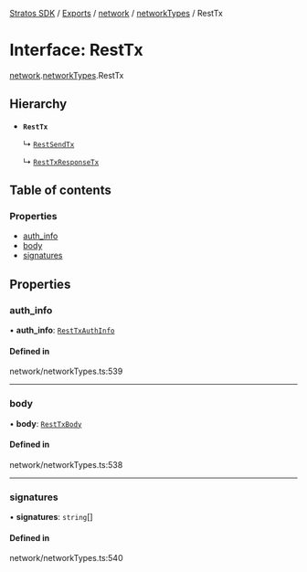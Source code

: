 [Stratos SDK](../README.md) / [Exports](../modules.md) / [network](../modules/network.md) / [networkTypes](../modules/network.networkTypes.md) / RestTx

# Interface: RestTx

[network](../modules/network.md).[networkTypes](../modules/network.networkTypes.md).RestTx

## Hierarchy

- **`RestTx`**

  ↳ [`RestSendTx`](network.networkTypes.RestSendTx.md)

  ↳ [`RestTxResponseTx`](network.networkTypes.RestTxResponseTx.md)

## Table of contents

### Properties

- [auth\_info](network.networkTypes.RestTx.md#auth_info)
- [body](network.networkTypes.RestTx.md#body)
- [signatures](network.networkTypes.RestTx.md#signatures)

## Properties

### auth\_info

• **auth\_info**: [`RestTxAuthInfo`](network.networkTypes.RestTxAuthInfo.md)

#### Defined in

network/networkTypes.ts:539

___

### body

• **body**: [`RestTxBody`](network.networkTypes.RestTxBody.md)

#### Defined in

network/networkTypes.ts:538

___

### signatures

• **signatures**: `string`[]

#### Defined in

network/networkTypes.ts:540
